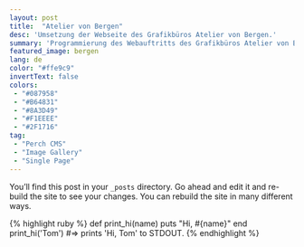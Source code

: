```yaml
---
layout: post
title:  "Atelier von Bergen"
desc: 'Umsetzung der Webseite des Grafikbüros Atelier von Bergen.'
summary: 'Programmierung des Webauftritts des Grafikbüros Atelier von Bergen. Farbenfroh, mit starkem kontrast, dezenten Animationen und großen Bildern werden eindrucksstark die Key-Points des Büros vermittelt.'
featured_image: bergen
lang: de
color: "#ffe9c9"
invertText: false
colors:
 - "#087958"
 - "#B64831"
 - "#8A3D49"
 - "#F1EEEE"
 - "#2F1716"
tag:
 - "Perch CMS"
 - "Image Gallery"
 - "Single Page"
---
```

You’ll find this post in your `_posts` directory. Go ahead and edit it and re-build the site to see your changes. You can rebuild the site in many different ways.

{% highlight ruby %}
def print_hi(name)
  puts "Hi, #{name}"
end
print_hi('Tom')
#=> prints 'Hi, Tom' to STDOUT.
{% endhighlight %}
